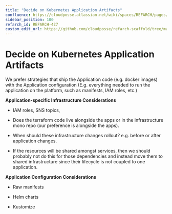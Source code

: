 ```yaml
---
title: "Decide on Kubernetes Application Artifacts"
confluence: https://cloudposse.atlassian.net/wiki/spaces/REFARCH/pages/1171980462/REFARCH-427+-+Decide+on+Kubernetes+Application+Artifacts
sidebar_position: 100
refarch_id: REFARCH-427
custom_edit_url: https://github.com/cloudposse/refarch-scaffold/tree/main/docs/docs/fundamentals/design-decisions/foundational-release-engineering/decide-on-kubernetes-application-artifacts.md
---
```


# Decide on Kubernetes Application Artifacts
We prefer strategies that ship the Application code (e.g. docker images) with the Application configuration (E.g. everything needed to run the application on the platform, such as manifests, IAM roles, etc.)

**Application-specific Infrastructure Considerations**

- IAM roles, SNS topics,

- Does the terraform code live alongside the apps or in the infrastructure mono repo (our preference is alongside the apps).

- When should these infrastructure changes rollout? e.g. before or after application changes.

- If the resources will be shared amongst services, then we should probably not do this for those dependencies and instead move them to shared infrastructure since their lifecycle is not coupled to one application.

**Application Configuration Considerations**

- Raw manifests

- Helm charts

- Kustomize


